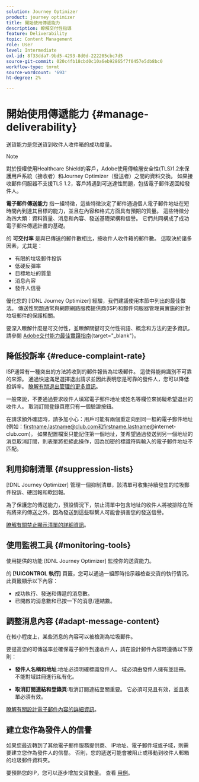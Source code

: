 ```yaml
---
solution: Journey Optimizer
product: journey optimizer
title: 開始使用傳遞能力
description: 瞭解交付性指導
feature: Deliverability
topic: Content Management
role: User
level: Intermediate
exl-id: 8f33dda7-9bd5-4293-8d0d-222205cbc7d5
source-git-commit: 020c4fb18cbd0c10a6eb92865f7f0457e5db8bc0
workflow-type: tm+mt
source-wordcount: '693'
ht-degree: 2%

---
```


# 開始使用傳遞能力 {#manage-deliverability}

送貨能力是您送貨到收件人收件箱的成功度量。

>[!NOTE]
>
>對於授權使用Healthcare Shield的客戶，Adobe使用傳輸層安全性(TLS)1.2來保護用戶系統（接收者）和Journey Optimizer（發送者）之間的資料交換。 如果接收郵件伺服器不支援TLS 1.2，客戶將遇到可送達性問題，包括電子郵件返回給發件人。

**電子郵件傳送能力** 指一組特徵，這些特徵決定了郵件通過個人電子郵件地址在短時間內到達其目標的能力，並且在內容和格式方面具有預期的質量。 這些特徵分為四大類：資料質量、消息和內容、發送基礎架構和信譽。 它們共同構成了成功電子郵件傳遞計畫的基礎。

的 **可交付率** 是與已傳送的郵件數相比，按收件人收件箱的郵件數。 這取決於諸多因素，尤其是：

* 有限的垃圾郵件投訴
* 低硬反彈率
* 目標地址的質量
* 消息內容
* 發件人信譽

優化您的 [!DNL Journey Optimizer] 經驗，我們建議使用本節中列出的最佳做法。 傳送性問題通常與網際網路服務提供商(ISP)和郵件伺服器管理員實施的針對垃圾郵件的保護相關。

要深入瞭解什麼是可交付性，並瞭解關鍵可交付性術語、概念和方法的更多資訊，請參閱 [Adobe交付能力最佳實踐指南](https://experienceleague.adobe.com/docs/deliverability-learn/deliverability-best-practice-guide/introduction.html?lang=zh-Hant){target="_blank"}。

## 降低投訴率 {#reduce-complaint-rate}

ISP通常有一種突出的方法將收到的郵件報告為垃圾郵件。 這使得能夠識別不可靠的來源。 通過快速滿足選擇退出請求並因此表明您是可靠的發件人，您可以降低投訴率。 [瞭解有關退出管理的更多資訊](../privacy/opt-out.md#opt-out-management)。

一般來說，不要通過要求收件人填寫電子郵件地址或姓名等欄位來妨礙希望退出的收件人。 取消訂閱登錄頁應只有一個驗證按鈕。

在請求額外確認時，請多加小心：用戶可能有兩個重定向到同一框的電子郵件地址(例如：firstname.lastname@club.com和firstname.lastname@internet-club.com)。 如果配置檔案只能記住第一個地址，並希望通過發送到另一個地址的消息取消訂閱，則表單將拒絕此操作，因為加密的標識符與輸入的電子郵件地址不匹配。

## 利用抑制清單 {#suppression-lists}

[!DNL Journey Optimizer] 管理一個抑制清單，該清單可收集持續發生的垃圾郵件投訴、硬回報和軟回報。

為了保護您的傳送能力，預設情況下，禁止清單中包含地址的收件人將被排除在所有將來的傳送之外，因為發送到這些聯繫人可能會損害您的發送信譽。

[瞭解有關禁止顯示清單的詳細資訊](suppression-list.md)。

## 使用監視工具 {#monitoring-tools}

使用提供的功能 [!DNL Journey Optimizer] 監控你的送貨能力。

的 **[!UICONTROL 執行]** 頁籤，您可以通過一組即時指示器檢查交貨的執行情況。 此頁籤顯示以下內容：
* 成功執行、發送和傳遞的消息數。
* 已開啟的消息數和已按一下的消息/連結數。

## 調整消息內容 {#adapt-message-content}

在較小程度上，某些消息的內容可以被檢測為垃圾郵件。

要提高您的可傳送率並確保電子郵件到達收件人，請在設計郵件內容時遵循以下原則：

* **發件人名稱和地址**:地址必須明確標識發件人。 域必須由發件人擁有並註冊。 不能對域註冊進行私有化。

* **取消訂閱連結和登錄頁**:取消訂閱連結至關重要。 它必須可見且有效，並且表單必須有效。

[瞭解有關設計電子郵件內容的詳細資訊](../email/get-started-email-design.md)。

## 建立您作為發件人的信譽

如果您最近轉到了其他電子郵件服務提供商、 IP地址、電子郵件域或子域，則需要建立您作為發件人的信譽。 否則，您的遞送可能會被阻止或移動到收件人郵箱的垃圾郵件資料夾。

要預熱您的IP，您可以逐步增加交貨數量。 查看 [用例](../building-journeys/ramp-up-deliveries-uc.md)。
